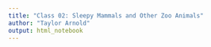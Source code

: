 ```yaml
---
title: "Class 02: Sleepy Mammals and Other Zoo Animals"
author: "Taylor Arnold"
output: html_notebook
---
```

























